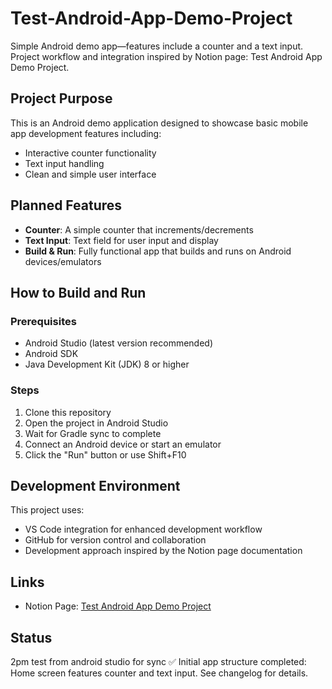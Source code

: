 <!-- It's 2:12pm when I got the sync working from Android Studio. I needed to allow one more API integration via 'git push origin main'. -->

# Test-Android-App-Demo-Project
Simple Android demo app—features include a counter and a text input. Project workflow and integration inspired by Notion page: Test Android App Demo Project.
## Project Purpose
This is an Android demo application designed to showcase basic mobile app development features including:
- Interactive counter functionality
- Text input handling
- Clean and simple user interface
## Planned Features
- **Counter**: A simple counter that increments/decrements
- **Text Input**: Text field for user input and display
- **Build & Run**: Fully functional app that builds and runs on Android devices/emulators
## How to Build and Run
### Prerequisites
- Android Studio (latest version recommended)
- Android SDK
- Java Development Kit (JDK) 8 or higher
### Steps
1. Clone this repository
2. Open the project in Android Studio
3. Wait for Gradle sync to complete
4. Connect an Android device or start an emulator
5. Click the "Run" button or use Shift+F10
## Development Environment
This project uses:
- VS Code integration for enhanced development workflow
- GitHub for version control and collaboration
- Development approach inspired by the Notion page documentation
## Links
- Notion Page: [Test Android App Demo Project](https://www.notion.so/Test-Android-App-Demo-Project-2814a5a007d280a08733c969783dc1d7)
## Status
2pm test from android studio for sync
✅ Initial app structure completed: Home screen features counter and text input. See changelog for details.
